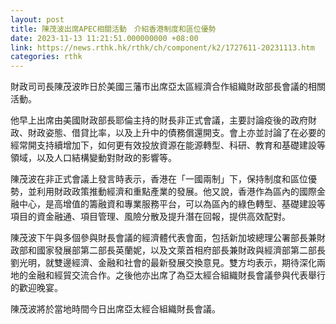 ```yaml
---
layout: post
title: 陳茂波出席APEC相關活動　介紹香港制度和區位優勢
date: 2023-11-13 11:21:51.000000000 +08:00
link: https://news.rthk.hk/rthk/ch/component/k2/1727611-20231113.htm
categories: rthk
---
```


財政司司長陳茂波昨日於美國三藩市出席亞太區經濟合作組織財政部長會議的相關活動。

他早上出席由美國財政部長耶倫主持的財長非正式會議，主要討論疫後的政府財政、財政姿態、借貸比率，以及上升中的債務償還開支。會上亦並討論了在必要的經常開支持續增加下，如何更有效投放資源在能源轉型、科研、教育和基礎建設等領域，以及人口結構變動對財政的影響等。

陳茂波在非正式會議上發言時表示，香港在「一國兩制」下，保持制度和區位優勢，並利用財政政策推動經濟和重點產業的發展。他又說，香港作為區內的國際金融中心，是高增值的籌融資和專業服務平台，可以為區內的綠色轉型、基礎建設等項目的資金融通、項目管理、風險分散及提升潛在回報，提供高效配對。

陳茂波下午與多個參與財長會議的經濟體代表會面，包括新加坡總理公署部長兼財政部和國家發展部第二部長英蘭妮，以及文萊首相府部長兼財政與經濟部第二部長劉光明，就雙邊經濟、金融和社會的最新發展交換意見。雙方均表示，期待深化兩地的金融和經貿交流合作。之後他亦出席了為亞太經合組織財長會議參與代表舉行的歡迎晚宴。

陳茂波將於當地時間今日出席亞太經合組織財長會議。
